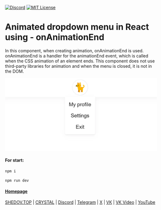 [![Discord](https://img.shields.io/discord/1006372235172384849?style=for-the-badge&logo=5865F2&logoColor=black&labelColor=black&color=%23f3f3f3
)](https://discord.gg/ENB7RbxVZE)
[![MIT License](https://img.shields.io/badge/license-MIT-blue.svg?style=for-the-badge&logo=5865F2&logoColor=black&labelColor=black&color=%23f3f3f3)](https://github.com/AndrewShedov/animated-dropdown-menu-in-react/blob/main/LICENSE)

# Animated dropdown menu in React using - onAnimationEnd
In this component, when creating animation, onAnimationEnd is used. onAnimationEnd is a handler for the animationEnd event, which is called when the CSS animation of an element ends. This component does not use third-party libraries for animation and when the menu is closed, it is not in the DOM.

<a href="https://animated-dropdown-menu-in-react.vercel.app/" target="_blank">
<img src="https://raw.githubusercontent.com/AndrewShedov/animated-dropdown-menu-in-react/refs/heads/main/public/screenshot.webp" width="700" />
</a>

#### For start:

```bash
npm i
```

```bash
npm run dev
```

#### [Homepage](https://shedov.top/animated-dropdown-menu-in-react-using-onanimationend)

[SHEDOV.TOP](https://shedov.top/) | [CRYSTAL](https://crysty.ru/AndrewShedov) | [Discord](https://discord.gg/ENB7RbxVZE) | [Telegram](https://t.me/ShedovChannel) | [X](https://x.com/AndrewShedov) | [VK](https://vk.com/shedovclub) | [VK Video](https://vkvideo.ru/@shedovclub) | [YouTube](https://www.youtube.com/@AndrewShedov)
